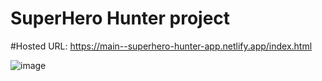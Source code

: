 # SuperHero Hunter project

#Hosted URL: https://main--superhero-hunter-app.netlify.app/index.html

![image](https://user-images.githubusercontent.com/88258115/202862686-fc32dc17-aab3-4c38-9c6d-07b2e3391afa.png)


